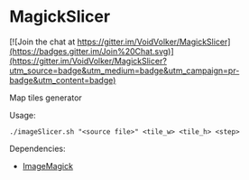 # MagickSlicer

[![Join the chat at https://gitter.im/VoidVolker/MagickSlicer](https://badges.gitter.im/Join%20Chat.svg)](https://gitter.im/VoidVolker/MagickSlicer?utm_source=badge&utm_medium=badge&utm_campaign=pr-badge&utm_content=badge)

Map tiles generator

Usage: 

    ./imageSlicer.sh "<source file>" <tile_w> <tile_h> <step>

Dependencies:
* [ImageMagick](http://www.imagemagick.org/script/index.php)
